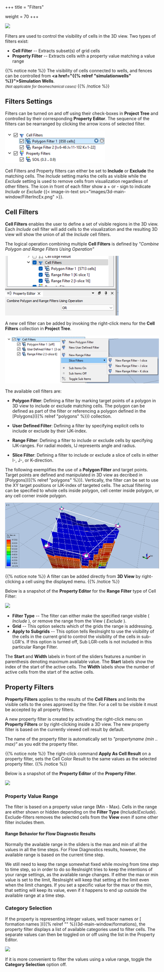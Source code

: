 +++
title = "Filters"

weight = 70
+++

![](/images/3d-main-window/FiltersOverview.png)

Filters are used to control the visibility of cells in the 3D view. Two types of filters exist:

- **Cell Filter** -- Extracts subset(s) of grid cells
- **Property Filter** -- Extracts cells with a property value matching a value range

{{% notice note %}}
The visibility of cells connected to wells, and fences can be controlled from <b> <a href="{{% relref "simulationwells" %}}">Simulation Wells</a></b>.<br> 
<small><i>(Not applicable for Geomechanical cases)</i></small>
{{% /notice %}}

## Filters Settings

Filters can be turned on and off using their check-boxes in **Project Tree** and controlled by their corresponding **Property Editor**. The sequence of the filters can be rearranged by clicking the arrow icons of selected filter.

![](/images/3d-main-window/FiltersInTreeView.png)

Cell Filters and Property filters can either be set to **Include** or **Exclude** the matching cells. 
The *Include* setting marks the cells as visible while the *Exclude* setting is used to remove cells from visualization regardless of other filters. 
The icon in front of each filter show a + or - sign to indicate *Include* or *Exclude* {{< image-in-text src="images/3d-main-window/FilterIncEx.png" >}}.

## Cell Filters
**Cell Filters** enables the user to define a set of visible regions in the 3D view.
Each *Include* cell filter will add cells to the visualization and the resulting 3D view will show the union of all the *Include* cell filters.

The logical operation combining multiple **Cell Filters** is defined by *"Combine Polygon and Range Filters Using Operation"*

![](/images/3d-main-window/cellfilters_combine.png)

A new cell filter can be added by invoking the right-click menu for the **Cell Filters** collection in **Project Tree**. 

![](/images/3d-main-window/CellFilterTypes.png)

The available cell filters are:

- **Polygon Filter**: Defining a filter by marking target points of a polygon in 3D view to include or exclude matching cells. The polygon can be defined as part of the filter or referencing a polygon defined in the [Polygons]({{% relref "polygons" %}}) collection.

- **User Defined Filter**: Defining a filter by specifying explicit cells to include or exclude by their IJK-index.

- **Range Filter**: Defining a filter to include or exclude cells by specifying IJK-ranges. For radial models, IJ represents angle and radius.

- **Slice Filter**: Defining a filter to include or exclude a slice of cells in either I-, J-, or K-direction.

The following exemplifies the use of a **Polygon Filter** and target points. Target points are defined and manipulated in 3D view as decribed in [Polygons]({{% relref "polygons" %}}). Vertically, the filter can be set to use the XY target positions or IJK-index of targeted cells. The actual filtering can be specified to whole cells inside polygon, cell center inside polygon, or any cell corner inside polygon.

![](/images/3d-main-window/CellFilter_Polygon.png)

{{% notice note %}}
A filter can be added directly from <b>3D View</b> by right-clicking a cell using the displayed menu. 
{{% /notice %}}

Below is a snapshot of the **Property Editor** for the **Range Filter** type of Cell Filter:

![](/images/3d-main-window/RangeFilterProperties.png)

 - **Filter Type** -- The filter can either make the specified range visible ( *Include* ), or remove the range from the View ( *Exclude* ).
 - **Grid** --  This option selects which of the grids the range is addressing.
 - **Apply to Subgrids** -- This option tells ResInsight to use the visibility of the cells in the current grid to control the visibility of the cells in sub-LGR's. If this option is turned off, Sub LGR-cells is not included in this particular Range Filter.  
 
The **Start** and **Width** labels in front of the sliders features a number in parenthesis denoting maximum available value.
The **Start** labels show the index of the start of the active cells.
The **Width** labels show the number of active cells from the start of the active cells.

## Property Filters

**Property Filters** applies to the results of the **Cell Filters** and limits the visible cells to the ones approved by the filter. For a cell to be visible it must be accepted by all property filters. 

A new property filter is created by activating the right-click menu on **Property Filters** or by right-clicking inside a 3D view. The new property filter is based on the currently viewed cell result by default. 

The name of the property filter is automatically set to *"propertyname (min .. max)"* as you edit the property filter.

{{% notice note %}}
The right-click command <b>Apply As Cell Result</b> on a property filter, sets the Cell Color Result to the same values as the selected property filter.
{{% /notice %}}

Below is a snapshot of the **Property Editor** of the **Property Filter**.
  
![](/images/3d-main-window/PropertyFilterProperties.png)

### Property Value Range
The filter is based on a property value range (Min - Max). Cells in the range are either shown or hidden depending on the **Filter Type** (*Include*/*Exclude*). Exclude-filters removes the selected cells from the **View** even if some other filter includes them.

#### Range Behavior for Flow Diagnostic Results
Normally the available range in the sliders is the max and min of all the values in all the time steps. For Flow Diagnostics results, however, the available range is based on the current time step. 

We still need to keep the range somewhat fixed while moving from time step to time step, so in order to do so ResInsight tries to keep the intentions of your range settings, as the available range changes. If either the max or min value is set to the limit, ResInsight will keep that setting at the limit even when the limit changes. If you set a specific value for the max or the min, that setting will keep its value, even if it happens to end up outside the available range at a time step.   

### Category Selection
If the property is representing integer values, well tracer names or [ formation names ]({{% relref "" %}}3d-main-window/formations), the property filter displays a list of available categories used to filter cells. The separate values can then be toggled on or off using the list in the Property Editor.

![](/images/3d-main-window/PropertyFilterWithCategories.png)

If it is more convenient to filter the values using a value range, toggle the **Category Selection** option off.

